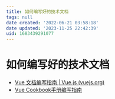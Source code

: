 ```yaml
---
title: 如何编写好的技术文档
tags: null
date created: '2022-06-21 03:58:18'
date updated: '2023-11-25 22:42:39'
uid: 1683439291077
---
```


# 如何编写好的技术文档

- [Vue 文档编写指南 | Vue.js (vuejs.org)](https://v3.cn.vuejs.org/guide/contributing/writing-guide.html#%E5%8E%9F%E5%88%99)
- [Vue Cookbook手册编写指南](https://v3.cn.vuejs.org/cookbook/)
